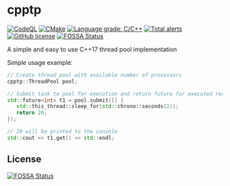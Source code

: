 # cpptp

[![CodeQL](https://github.com/GustasG/cpptp/actions/workflows/codeql-analysis.yml/badge.svg)](https://github.com/GustasG/cpptp/actions/workflows/codeql-analysis.yml)
[![CMake](https://github.com/GustasG/cpptp/actions/workflows/cmake.yml/badge.svg)](https://github.com/GustasG/cpptp/actions/workflows/cmake.yml)
[![Language grade: C/C++](https://img.shields.io/lgtm/grade/cpp/g/GustasG/cpptp.svg?logo=lgtm&logoWidth=18)](https://lgtm.com/projects/g/GustasG/cpptp/context:cpp)
[![Total alerts](https://img.shields.io/lgtm/alerts/g/GustasG/cpptp.svg?logo=lgtm&logoWidth=18)](https://lgtm.com/projects/g/GustasG/cpptp/alerts/)
[![GitHub license](https://img.shields.io/badge/license-MIT-blue.svg)](https://raw.githubusercontent.com/GustasG/cpptp/master/LICENSE)
[![FOSSA Status](https://app.fossa.com/api/projects/git%2Bgithub.com%2FGustasG%2Fcpptp.svg?type=shield)](https://app.fossa.com/projects/git%2Bgithub.com%2FGustasG%2Fcpptp?ref=badge_shield)

A simple and easy to use C++17 thread pool implementation

Simple usage example:

```c++
// Create thread pool with available number of processors
cpptp::ThreadPool pool;

// Submit task to pool for execution and return future for executed result
std::future<int> t1 = pool.submit([] {
   std::this_thread::sleep_for(std::chrono::seconds(2));
   return 20;
});

// 20 will be printed to the console
std::cout << t1.get() << std::endl;
```

## License

[![FOSSA Status](https://app.fossa.com/api/projects/git%2Bgithub.com%2FGustasG%2Fcpptp.svg?type=large)](https://app.fossa.com/projects/git%2Bgithub.com%2FGustasG%2Fcpptp?ref=badge_large)
